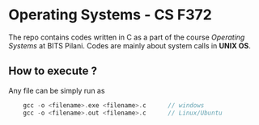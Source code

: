 # Operating Systems - CS F372

The repo contains codes written in C as a part of the course *Operating Systems* at BITS Pilani. Codes are mainly about system calls in **UNIX OS**.

## How to execute ?

Any file can be simply run as 
```C
    gcc -o <filename>.exe <filename>.c      // windows
    gcc -o <filename>.out <filename>.c      // Linux/Ubuntu
```